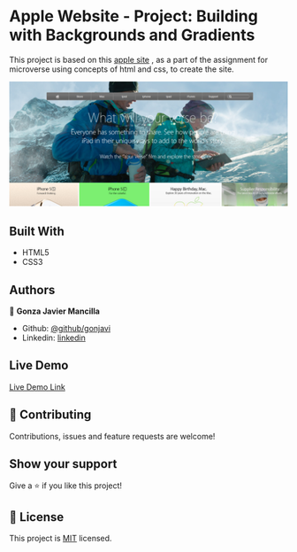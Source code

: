 # Apple Website - Project: Building with Backgrounds and Gradients

This project is based on this <a href="https://web.archive.org/web/20140301004610/http://www.apple.com/">apple site</a> , as a part of the assignment for microverse using concepts of html and css, to create the site.


![screenshot](./img/apple.png)


## Built With

- HTML5
- CSS3

## Authors

👤 **Gonza Javier Mancilla**

- Github: [@github/gonjavi](https://github.com/gonjavi)
- Linkedin: [linkedin](https://www.linkedin.com/in/g-javier-mancilla-a686a9178/)

## Live Demo

[Live Demo Link](https://gonjavi.github.io/HTML5CSS3ApplePage/)


## 🤝 Contributing

Contributions, issues and feature requests are welcome!


## Show your support

Give a ⭐️ if you like this project!


## 📝 License

This project is [MIT](lic.url) licensed.







